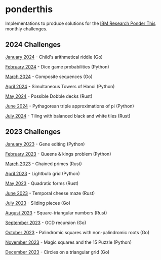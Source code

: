 # ponderthis
Implementations to produce solutions for the [IBM Research Ponder This](https://research.ibm.com/haifa/ponderthis/index.shtml) monthly challenges.

## 2024 Challenges

[January 2024](2024/01/) - Child's arithmetical riddle (Go)

[February 2024](2024/02/) - Dice game probabilities (Python)

[March 2024](2024/03/) - Composite sequences (Go)

[April 2024](2024/04/) - Simultaneous Towers of Hanoi (Python)

[May 2024](2024/05/) - Possible Dobble decks (Rust)

[June 2024](2024/06/) - Pythagorean triple approximations of pi (Python)

[July 2024](2024/07/) - Tiling with balanced black and white tiles (Rust)

## 2023 Challenges

[January 2023](2023/01/) - Gene editing (Python)

[February 2023](2023/02/) - Queens & kings problem (Python)

[March 2023](2023/03/) - Chained primes (Rust)

[April 2023](2023/04/) - Lightbulb grid (Python)

[May 2023](2023/05/) - Quadratic forms (Rust)

[June 2023](2023/06/) - Temporal cheese maze (Rust)

[July 2023](2023/07/) - Sliding pieces (Go)

[August 2023](2023/08/) - Square-triangular numbers (Rust)

[September 2023](2023/09/) - GCD recursion (Go)

[October 2023](2023/10/) - Palindromic squares with non-palindromic roots (Go)

[November 2023](2023/11/) - Magic squares and the 15 Puzzle (Python)

[December 2023](2023/12/) - Circles on a triangular grid (Go)
